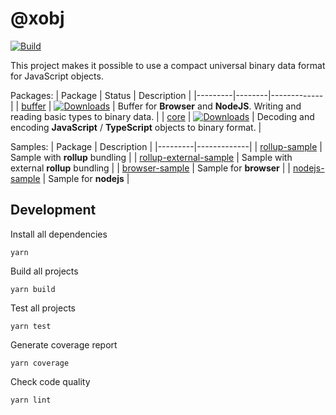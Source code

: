 # @xobj

[![Build](https://github.com/superman2211/xobj/workflows/build/badge.svg)](https://github.com/superman2211/xobj/actions/workflows/build.yml)

This project makes it possible to use a compact universal binary data format for JavaScript objects.

Packages:
| Package | Status | Description |
|---------|--------|-------------|
| [buffer](packages/buffer) | [![Downloads](https://img.shields.io/npm/dw/auph)](https://www.npmjs.com/package/@xobj/buffer) | Buffer for **Browser** and **NodeJS**. Writing and reading basic types to binary data. |
| [core](packages/core) | [![Downloads](https://img.shields.io/npm/dw/auph)](https://www.npmjs.com/package/@xobj/core) | Decoding and encoding **JavaScript** / **TypeScript** objects to binary format. |

Samples:
| Package | Description |
|---------|-------------|
| [rollup-sample](samples/rollup-sample) | Sample with **rollup** bundling |
| [rollup-external-sample](samples/rollup-external-sample) | Sample with external **rollup** bundling |
| [browser-sample](samples/browser-sample) | Sample for **browser** |
| [nodejs-sample](samples/nodejs-sample) | Sample for **nodejs** |

## Development
Install all dependencies
```shell
yarn
```

Build all projects
```shell
yarn build
```

Test all projects
```shell
yarn test
```

Generate coverage report
```shell
yarn coverage
```

Check code quality
```shell
yarn lint
```